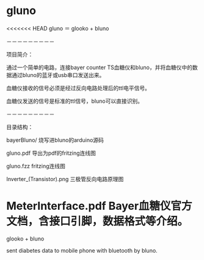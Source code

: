 gluno
======

<<<<<<< HEAD
gluno ＝ glooko + bluno

－－－－－－－－－

项目简介：

通过一个简单的电路，连接bayer counter TS血糖仪和bluno，并将血糖仪中的数据通过bluno的蓝牙或usb串口发送出来。

血糖仪接收的信号必须是经过反向电路处理后的ttl电平信号。

血糖仪发送的信号是标准的ttl信号，bluno可以直接识别。

－－－－－－－－－

目录结构：

bayerBluno/ 烧写进bluno的arduino源码

gluno.pdf 导出为pdf的fritzing连线图

gluno.fzz fritzing连线图

Inverter_(Transistor).png 三极管反向电路原理图

MeterInterface.pdf Bayer血糖仪官方文档，含接口引脚，数据格式等介绍。
=======
glooko + bluno

sent diabetes data to mobile phone with bluetooth by bluno.
